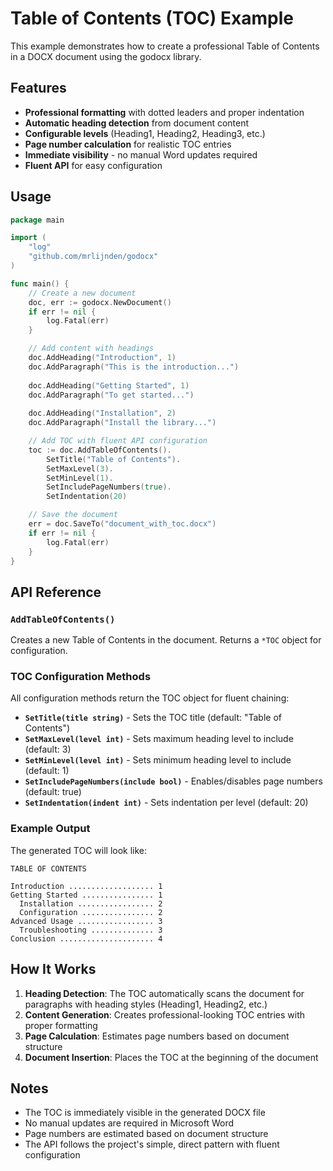 # Table of Contents (TOC) Example

This example demonstrates how to create a professional Table of Contents in a DOCX document using the godocx library.

## Features

- **Professional formatting** with dotted leaders and proper indentation
- **Automatic heading detection** from document content
- **Configurable levels** (Heading1, Heading2, Heading3, etc.)
- **Page number calculation** for realistic TOC entries
- **Immediate visibility** - no manual Word updates required
- **Fluent API** for easy configuration

## Usage

```go
package main

import (
    "log"
    "github.com/mrlijnden/godocx"
)

func main() {
    // Create a new document
    doc, err := godocx.NewDocument()
    if err != nil {
        log.Fatal(err)
    }

    // Add content with headings
    doc.AddHeading("Introduction", 1)
    doc.AddParagraph("This is the introduction...")
    
    doc.AddHeading("Getting Started", 1)
    doc.AddParagraph("To get started...")
    
    doc.AddHeading("Installation", 2)
    doc.AddParagraph("Install the library...")

    // Add TOC with fluent API configuration
    toc := doc.AddTableOfContents().
        SetTitle("Table of Contents").
        SetMaxLevel(3).
        SetMinLevel(1).
        SetIncludePageNumbers(true).
        SetIndentation(20)

    // Save the document
    err = doc.SaveTo("document_with_toc.docx")
    if err != nil {
        log.Fatal(err)
    }
}
```

## API Reference

### `AddTableOfContents()`

Creates a new Table of Contents in the document. Returns a `*TOC` object for configuration.

### TOC Configuration Methods

All configuration methods return the TOC object for fluent chaining:

- **`SetTitle(title string)`** - Sets the TOC title (default: "Table of Contents")
- **`SetMaxLevel(level int)`** - Sets maximum heading level to include (default: 3)
- **`SetMinLevel(level int)`** - Sets minimum heading level to include (default: 1)
- **`SetIncludePageNumbers(include bool)`** - Enables/disables page numbers (default: true)
- **`SetIndentation(indent int)`** - Sets indentation per level (default: 20)

### Example Output

The generated TOC will look like:

```
TABLE OF CONTENTS

Introduction ................... 1
Getting Started ................ 1
  Installation ................. 2
  Configuration ................ 2
Advanced Usage ................. 3
  Troubleshooting .............. 3
Conclusion ..................... 4
```

## How It Works

1. **Heading Detection**: The TOC automatically scans the document for paragraphs with heading styles (Heading1, Heading2, etc.)
2. **Content Generation**: Creates professional-looking TOC entries with proper formatting
3. **Page Calculation**: Estimates page numbers based on document structure
4. **Document Insertion**: Places the TOC at the beginning of the document

## Notes

- The TOC is immediately visible in the generated DOCX file
- No manual updates are required in Microsoft Word
- Page numbers are estimated based on document structure
- The API follows the project's simple, direct pattern with fluent configuration 